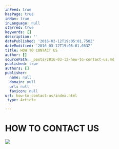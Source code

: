 ```yaml
---
inFeed: true
hasPage: true
inNav: true
inLanguage: null
starred: true
keywords: []
description: ''
datePublished: '2016-03-12T19:05:01.758Z'
dateModified: '2016-03-12T19:05:01.063Z'
title: HOW TO CONTACT US
author: []
sourcePath: _posts/2016-03-12-how-to-contact-us.md
published: true
authors: []
publisher:
  name: null
  domain: null
  url: null
  favicon: null
url: how-to-contact-us/index.html
_type: Article

---
```

# HOW TO CONTACT US
![](https://s3-us-west-2.amazonaws.com/the-grid-img/p/ab35803ee8737c69be5d20fb82c69cb4b04e72fd.png)